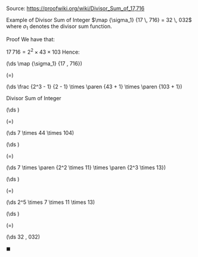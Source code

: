 # 

Source: https://proofwiki.org/wiki/Divisor_Sum_of_17,716

Example of Divisor Sum of Integer
$\map {\sigma_1} {17 \, 716} = 32 \, 032$
where $\sigma_1$ denotes the divisor sum function.


Proof
We have that:

$17 \, 716 = 2^2 \times 43 \times 103$
Hence:














\(\ds \map {\sigma_1} {17 \, 716}\)

\(=\)







\(\ds \frac {2^3 - 1} {2 - 1} \times \paren {43 + 1} \times \paren {103 + 1}\)





Divisor Sum of Integer














\(\ds \)

\(=\)







\(\ds 7 \times 44 \times 104\)




















\(\ds \)

\(=\)







\(\ds 7 \times \paren {2^2 \times 11} \times \paren {2^3 \times 13}\)




















\(\ds \)

\(=\)







\(\ds 2^5 \times 7 \times 11 \times 13\)




















\(\ds \)

\(=\)







\(\ds 32 \, 032\)









$\blacksquare$





